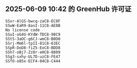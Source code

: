 ## 2025-06-09 10:42 的 GreenHub 许可证
```
SSxr-AlGS-bwcq-zaC8-EC8F
SSwW-EaR9-8asI-11C8-AE8B
No license code
SSuI-oG4U-KYdW-TDC8-98C9
SStS-3aOC-g6CJ-wmC8-B0D0
SSrj-Mm6l-tpII-81C8-63EC
SSpR-DoD8-fiZ5-EoC8-BDD8
SSh7-oBj7-ZzOr-eHC8-8809
SSg3-sxhy-UL7D-uzC8-FE47
SSfO-o85x-ECF4-04C8-C444
```
